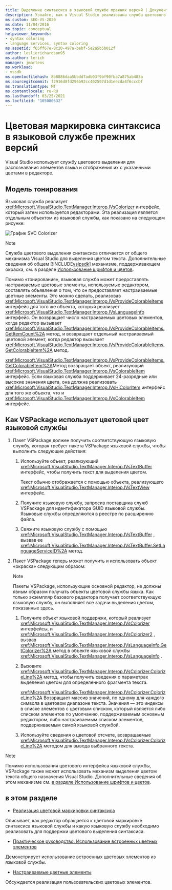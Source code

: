 ```yaml
---
title: Выделение синтаксиса в языковой службе прежних версий | Документация Майкрософт
description: Узнайте, как в Visual Studio реализована служба цветового выделения синтаксиса в устаревшей языковой службе для распознавания элементов языка и отображения их в цветах в редакторе.
ms.custom: SEO-VS-2020
ms.date: 11/04/2016
ms.topic: conceptual
helpviewer_keywords:
- syntax coloring
- language services, syntax coloring
ms.assetid: f65ff67e-8c20-497a-bebf-5e2a5b5b012f
author: leslierichardson95
ms.author: lerich
manager: jmartens
ms.workload:
- vssdk
ms.openlocfilehash: 8b8886daa5bbdd7adb03f9bf90fba7a875ab483a
ms.sourcegitcommit: f2916d8fd296b92cc402597d1d1eecda4f6cccbf
ms.translationtype: MT
ms.contentlocale: ru-RU
ms.lasthandoff: 03/25/2021
ms.locfileid: "105080532"
---
```

# <a name="syntax-coloring-in-a-legacy-language-service"></a>Цветовая маркировка синтаксиса в языковой службе прежних версий

Visual Studio использует службу цветового выделения для распознавания элементов языка и отображения их с указанными цветами в редакторе.

## <a name="colorizer-model"></a>Модель тонирования
 Языковая служба реализует <xref:Microsoft.VisualStudio.TextManager.Interop.IVsColorizer> интерфейс, который затем используется редакторами. Эта реализация является отдельным объектом из языковой службы, как показано на следующем рисунке:

 ![График SVC Colorizer](../../extensibility/internals/media/figlgsvccolorizer.gif)

> [!NOTE]
> Служба цветового выделения синтаксиса отличается от общего механизма Visual Studio для выделения цветом текста. Дополнительные сведения об общем [!INCLUDE[vsipsdk](../../extensibility/includes/vsipsdk_md.md)] механизме, поддерживающем окраска, см. в разделе [Использование шрифтов и цветов](/previous-versions/visualstudio/visual-studio-2015/extensibility/using-fonts-and-colors?preserve-view=true&view=vs-2015).

 Помимо «тонирования», языковая служба может предоставлять настраиваемые цветовые элементы, используемые редактором, составлять объявления о том, что он предоставляет настраиваемые цветные элементы. Это можно сделать, реализовав <xref:Microsoft.VisualStudio.TextManager.Interop.IVsProvideColorableItems> интерфейс для того же объекта, который реализует <xref:Microsoft.VisualStudio.TextManager.Interop.IVsLanguageInfo> интерфейс. Он возвращает число настраиваемых цветовых элементов, когда редактор вызывает <xref:Microsoft.VisualStudio.TextManager.Interop.IVsProvideColorableItems.GetItemCount%2A> метод, и возвращает отдельный настраиваемый цветовой элемент, когда редактор вызывает <xref:Microsoft.VisualStudio.TextManager.Interop.IVsProvideColorableItems.GetColorableItem%2A> метод.

 <xref:Microsoft.VisualStudio.TextManager.Interop.IVsProvideColorableItems.GetColorableItem%2A>Метод возвращает объект, реализующий <xref:Microsoft.VisualStudio.TextManager.Interop.IVsColorableItem> интерфейс. Если языковая служба поддерживает 24-разрядные или высокие значения цвета, она должна реализовать <xref:Microsoft.VisualStudio.TextManager.Interop.IVsHiColorItem> интерфейс для того же объекта, что и <xref:Microsoft.VisualStudio.TextManager.Interop.IVsColorableItem> интерфейс.

## <a name="how-a-vspackage-uses-a-language-service-colorizer"></a>Как VSPackage использует цветовой цвет языковой службы

1. Пакет VSPackage должен получить соответствующую языковую службу, которая требует пакета VSPackage языковой службы, чтобы выполнить следующие действия:

    1. Используйте объект, реализующий <xref:Microsoft.VisualStudio.TextManager.Interop.IVsTextBuffer> интерфейс, чтобы получить текст для выделения цветом.

         Текст обычно отображается с помощью объекта, реализующего <xref:Microsoft.VisualStudio.TextManager.Interop.IVsTextView> интерфейс.

    2. Получите языковую службу, запросив поставщика служб VSPackage для идентификатора GUID языковой службы. Языковые службы определяются в реестре по расширению файла.

    3. Свяжите языковую службу с помощью <xref:Microsoft.VisualStudio.TextManager.Interop.IVsTextBuffer> , вызвав ее <xref:Microsoft.VisualStudio.TextManager.Interop.IVsTextBuffer.SetLanguageServiceID%2A> метод.

2. Пакет VSPackage теперь может получить и использовать объект «окраска» следующим образом:

    > [!NOTE]
    > Пакеты VSPackage, использующие основной редактор, не должны явным образом получать объекты цветовой службы языка. Как только экземпляр базового редактора получает соответствующую языковую службу, он выполняет все задачи выделения цветом, показанные здесь.

    1. Получите объект языковой поддержки, который реализует <xref:Microsoft.VisualStudio.TextManager.Interop.IVsColorizer> интерфейсы, и <xref:Microsoft.VisualStudio.TextManager.Interop.IVsColorizer2> , вызвав <xref:Microsoft.VisualStudio.TextManager.Interop.IVsLanguageInfo.GetColorizer%2A> метод в объекте языковой службы <xref:Microsoft.VisualStudio.TextManager.Interop.IVsLanguageInfo> .

    2. Вызовите <xref:Microsoft.VisualStudio.TextManager.Interop.IVsColorizer.ColorizeLine%2A> метод, чтобы получить сведения о параметрах выделения цветом для определенного фрагмента текста.

         <xref:Microsoft.VisualStudio.TextManager.Interop.IVsColorizer.ColorizeLine%2A> Возвращает массив значений, по одному для каждого символа в цветовом диапазоне текста. Значения — это индексы в списке элементов с цветовым списком, который является либо списком элементов по умолчанию, поддерживаемым основным редактором, либо настраиваемым списком элементов, поддерживаемым самой языковой службой.

    3. Используйте сведения о цветовой отсчете, возвращаемые <xref:Microsoft.VisualStudio.TextManager.Interop.IVsColorizer.ColorizeLine%2A> методом для вывода выбранного текста.

> [!NOTE]
> Помимо использования цветового интерфейса языковой службы, VSPackage также может использовать механизм выделения цветом текста общего назначения Visual Studio. Дополнительные сведения об этом механизме см. [в разделе Использование шрифтов и цветов](/previous-versions/visualstudio/visual-studio-2015/extensibility/using-fonts-and-colors?preserve-view=true&view=vs-2015).

## <a name="in-this-section"></a>в этом разделе
- [Реализация цветовой маркировки синтаксиса](../../extensibility/internals/implementing-syntax-coloring.md)

 Описывает, как редактор обращается к цветовой маркировке синтаксиса языковой службы и какую языковую службу необходимо реализовать для поддержки цветового выделения синтаксиса.

- [Практическое руководство. Использование встроенных цветных элементов](../../extensibility/internals/how-to-use-built-in-colorable-items.md)

 Демонстрирует использование встроенных цветовых элементов из языковой службы.

- [Настраиваемые цветные элементы](../../extensibility/internals/custom-colorable-items.md)

 Обсуждается реализация пользовательских цветовых элементов.
